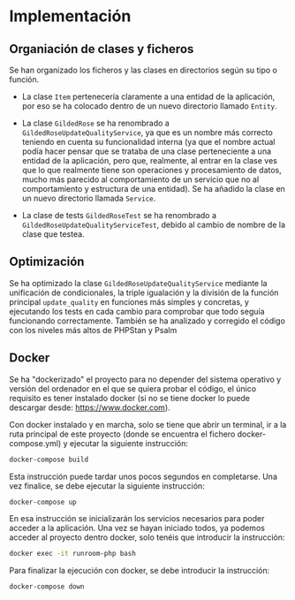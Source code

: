 # Implementación

## Organiación de clases y ficheros

Se han organizado los ficheros y las clases en directorios según su tipo o función. 

* La clase `Item` pertenecería claramente a una entidad de la aplicación, por eso se ha colocado dentro de un nuevo directorio llamado `Entity`. 

* La clase `GildedRose` se ha renombrado a `GildedRoseUpdateQualityService`, ya que es un nombre más correcto teniendo en cuenta su funcionalidad interna (ya que el nombre actual podía hacer pensar que se trataba de una clase perteneciente a una entidad de la aplicación, pero que, realmente, al entrar en la clase ves que lo que realmente tiene son operaciones y procesamiento de datos, mucho más parecido al comportamiento de un servicio que no al comportamiento y estructura de una entidad). Se ha añadido la clase en un nuevo directorio llamada `Service`.

* La clase de tests `GildedRoseTest` se ha renombrado a `GildedRoseUpdateQualityServiceTest`, debido al cambio de nombre de la clase que testea.

## Optimización

Se ha optimizado la clase `GildedRoseUpdateQualityService` mediante la unificación de condicionales, la triple igualación y la división de la función principal `update_quality` en funciones más simples y concretas, y ejecutando los tests en cada cambio para comprobar que todo seguía funcionando correctamente. También se ha analizado y corregido el código con los niveles más altos de PHPStan y Psalm

## Docker

Se ha "dockerizado" el proyecto para no depender del sistema operativo y versión del ordenador en el que se quiera probar el código, el único requisito es tener instalado docker (si no se tiene docker lo puede descargar desde: https://www.docker.com).

Con docker instalado y en marcha, solo se tiene que abrir un terminal, ir a la ruta principal de este proyecto (donde se encuentra el fichero docker-compose.yml) y ejecutar la siguiente instrucción:
```bash
docker-compose build
```

Esta instrucción puede tardar unos pocos segundos en completarse. Una vez finalice, se debe ejecutar la siguiente instrucción:
```bash
docker-compose up
```

En esa instrucción se inicializarán los servicios necesarios para poder acceder a la aplicación. Una vez se hayan iniciado todos, ya podemos acceder al proyecto dentro docker, solo tenéis que introducir la instrucción:
```bash
docker exec -it runroom-php bash
```

Para finalizar la ejecución con docker, se debe introducir la instrucción:
```bash
docker-compose down
```